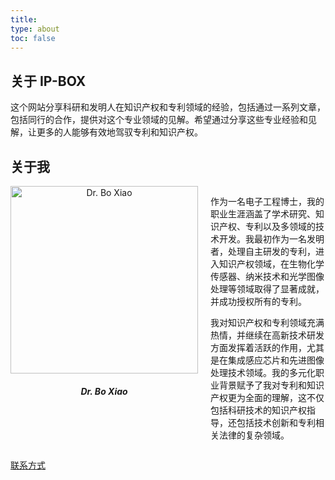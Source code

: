```yaml
---
title: 
type: about
toc: false
---
```


## 关于 IP-BOX  
这个网站分享科研和发明人在知识产权和专利领域的经验，包括通过一系列文章，包括同行的合作，提供对这个专业领域的见解。希望通过分享这些专业经验和见解，让更多的人能够有效地驾驭专利和知识产权。

## 关于我  
<div style="display: flex; align-items: flex-start;">
    <div style="margin-right: 20px; text-align: center;">
        <img src="../images/me.png" alt="Dr. Bo Xiao" style="width: 300px;">
        <h5>Dr. Bo Xiao</h5>
    </div>
    <div>
        <p>作为一名电子工程博士，我的职业生涯涵盖了学术研究、知识产权、专利以及多领域的技术开发。我最初作为一名发明者，处理自主研发的专利，进入知识产权领域，在生物化学传感器、纳米技术和光学图像处理等领域取得了显著成就，并成功授权所有的专利。</p>
        <p>我对知识产权和专利领域充满热情，并继续在高新技术研发方面发挥着活跃的作用，尤其是在集成感应芯片和先进图像处理技术领域。我的多元化职业背景赋予了我对专利和知识产权更为全面的理解，这不仅包括科研技术的知识产权指导，还包括技术创新和专利相关法律的复杂领域。</p>
    </div>
</div>

[联系方式](https://www.whda.com/professionals/Bo_Xiao/)